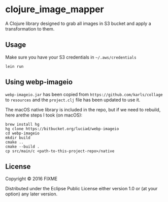 # clojure_image_mapper

A Clojure library designed to grab all images in S3 bucket and apply a transformation to them.

## Usage

Make sure you have your S3 credentials in `~/.aws/credentials`

`lein run`



## Using webp-imageio

`webp-imageio.jar` has been copied from `https://github.com/karls/collage` to `resources` and the  `project.clj` file has been updated to use it.

The macOS native library is included in the repo, but if we need to rebuild, here arethe steps I took (on macOS):

```
brew install hg
hg clone https://bitbucket.org/luciad/webp-imageio
cd webp-imageio
mkdir build
cmake ..
cmake --build .
cp src/main/c <path-to-this-project-repo>/native
```

## License

Copyright © 2016 FIXME

Distributed under the Eclipse Public License either version 1.0 or (at
your option) any later version.

